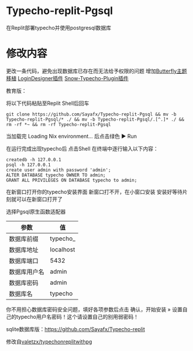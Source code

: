 # Typecho-replit-Pgsql

在Replit部署typecho并使用postgresql数据库

# 修改内容

更改一条代码，避免出现数据库已存在而无法给予权限的问题
增加[Butterfly主题移植](https://blog.wehaox.com/archives/typecho-butterfly.html#cl-3 )
[LoginDesigner插件](https://github.com/jrotty/LoginDesigner)
[Snow-Typecho-Plugin插件](https://github.com/journey-ad/Snow-Typecho-Plugin)


教育版：

将以下代码粘贴至Replit Shell后回车

`git clone https://github.com/Sayafx/Typecho-replit-Pgsql && mv -b Typecho-replit-Pgsql/* ./ && mv -b Typecho-replit-Pgsql/.[^.]* ./ && rm -rf *~ && rm -rf Typecho-replit-Pgsql`

当加载完 Loading Nix environment... 后点击绿色 ▶ Run

在运行完成出现typecho后 点击Shell 在终端中逐行输入以下内容：
```
createdb -h 127.0.0.1
psql -h 127.0.0.1
create user admin with password 'admin';
ALTER DATABASE typecho OWNER TO admin;
GRANT ALL PRIVILEGES ON DATABASE typecho to admin;
```

在新窗口打开你的typecho安装界面
新窗口打不开，在小窗口安装
安装好等待片刻就可以在新窗口打开了

选择Pgsql原生函数适配器

| 参数 | 值 |
| ---- | ---- |
| 数据库前缀 | typecho_ |
| 数据库地址 | localhost |
| 数据库端口 | 5432 |
| 数据库用户名 | admin |
| 数据库密码 | admin |
| 数据库名 | typecho |

你不用担心数据库密码安全问题，填好各项参数后点击 确认，开始安装 » 设置自己的typecho用户名密码！这个请设置自己的别用弱密码！

sqlite数据库版：https://github.com/Sayafx/Typecho-replit

修改自[valetzx/typechonreplitwithpg](https://github.com/valetzx/typechonreplitwithpg)
